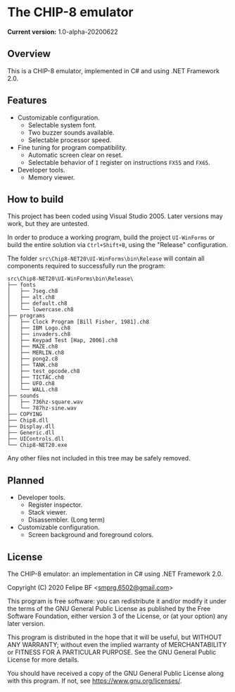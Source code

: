The CHIP-8 emulator
===================

**Current version:** 1.0-alpha-20200622

Overview
--------

This is a CHIP-8 emulator, implemented in C# and using .NET Framework 2.0.

Features
--------

* Customizable configuration.
    - Selectable system font.
    - Two buzzer sounds available.
    - Selectable processor speed.
* Fine tuning for program compatibility.
    - Automatic screen clear on reset.
    - Selectable behavior of `I` register on instructions `FX55` and `FX65`.
* Developer tools.
    - Memory viewer.

How to build
------------

This project has been coded using Visual Studio 2005. Later versions may work, but they are untested.

In order to produce a working program, build the project `UI-WinForms` or build the entire solution via `Ctrl+Shift+B`, using the "Release" configuration.

The folder `src\Chip8-NET20\UI-WinForms\bin\Release` will contain all components required to successfully run the program:

```
src\Chip8-NET20\UI-WinForms\bin\Release\
├── fonts
│   ├── 7seg.ch8
│   ├── alt.ch8
│   ├── default.ch8
│   └── lowercase.ch8
├── programs
│   ├── Clock Program [Bill Fisher, 1981].ch8
│   ├── IBM Logo.ch8
│   ├── invaders.ch8
│   ├── Keypad Test [Hap, 2006].ch8
│   ├── MAZE.ch8
│   ├── MERLIN.ch8
│   ├── pong2.c8
│   ├── TANK.ch8
│   ├── test_opcode.ch8
│   ├── TICTAC.ch8
│   ├── UFO.ch8
│   └── WALL.ch8
├── sounds
│   ├── 736hz-square.wav
│   └── 787hz-sine.wav
├── COPYING
├── Chip8.dll
├── Display.dll
├── Generic.dll
├── UIControls.dll
└── Chip8-NET20.exe
```

Any other files not included in this tree may be safely removed.

Planned
-------

* Developer tools.
    - Register inspector.
    - Stack viewer.
    - Disassembler. (Long term)
* Customizable configuration.
    - Screen background and foreground colors.

License
-------

The CHIP-8 emulator: an implementation in C# using .NET Framework 2.0.

Copyright (C) 2020  Felipe BF  \<smprg.6502@gmail.com>

This program is free software: you can redistribute it and/or modify
it under the terms of the GNU General Public License as published by
the Free Software Foundation, either version 3 of the License, or
(at your option) any later version.

This program is distributed in the hope that it will be useful,
but WITHOUT ANY WARRANTY; without even the implied warranty of
MERCHANTABILITY or FITNESS FOR A PARTICULAR PURPOSE.  See the
GNU General Public License for more details.

You should have received a copy of the GNU General Public License
along with this program.  If not, see <https://www.gnu.org/licenses/>.
